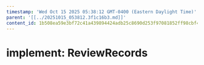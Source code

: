 ```yaml
---
timestamp: 'Wed Oct 15 2025 05:38:12 GMT-0400 (Eastern Daylight Time)'
parent: '[[../20251015_053812.3f1c16b3.md]]'
content_id: 1b508ea59e3bf72c41a439894424adb25c8690d253f97081852ff98cbf4ba879
---
```


# implement: ReviewRecords
